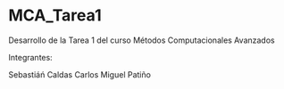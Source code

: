 # MCA_Tarea1
Desarrollo de la Tarea 1 del curso Métodos Computacionales Avanzados

Integrantes: 

Sebastiáń Caldas
Carlos Miguel Patiño
